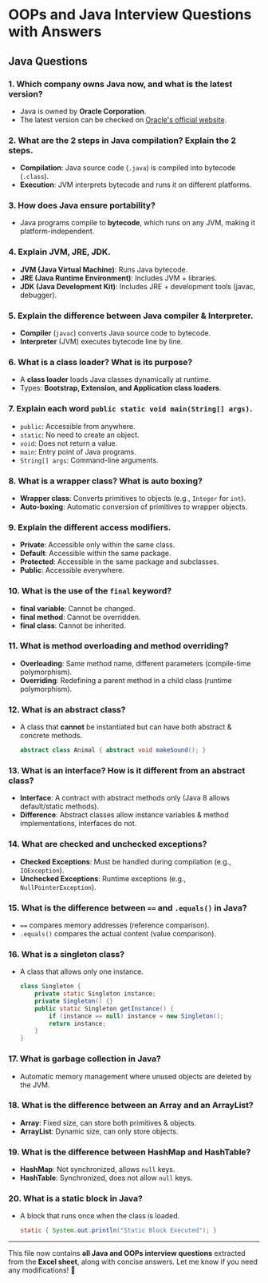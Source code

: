 # OOPs and Java Interview Questions with Answers

## Java Questions

### 1. Which company owns Java now, and what is the latest version?
- Java is owned by **Oracle Corporation**.
- The latest version can be checked on [Oracle's official website](https://www.oracle.com/java/technologies/javase-downloads.html).

### 2. What are the 2 steps in Java compilation? Explain the 2 steps.
- **Compilation**: Java source code (`.java`) is compiled into bytecode (`.class`).
- **Execution**: JVM interprets bytecode and runs it on different platforms.

### 3. How does Java ensure portability?
- Java programs compile to **bytecode**, which runs on any JVM, making it platform-independent.

### 4. Explain JVM, JRE, JDK.
- **JVM (Java Virtual Machine)**: Runs Java bytecode.
- **JRE (Java Runtime Environment)**: Includes JVM + libraries.
- **JDK (Java Development Kit)**: Includes JRE + development tools (javac, debugger).

### 5. Explain the difference between Java compiler & Interpreter.
- **Compiler** (`javac`) converts Java source code to bytecode.
- **Interpreter** (JVM) executes bytecode line by line.

### 6. What is a class loader? What is its purpose?
- A **class loader** loads Java classes dynamically at runtime.
- Types: **Bootstrap, Extension, and Application class loaders**.

### 7. Explain each word `public static void main(String[] args)`.
- `public`: Accessible from anywhere.
- `static`: No need to create an object.
- `void`: Does not return a value.
- `main`: Entry point of Java programs.
- `String[] args`: Command-line arguments.

### 8. What is a wrapper class? What is auto boxing?
- **Wrapper class**: Converts primitives to objects (e.g., `Integer` for `int`).
- **Auto-boxing**: Automatic conversion of primitives to wrapper objects.

### 9. Explain the different access modifiers.
- **Private**: Accessible only within the same class.
- **Default**: Accessible within the same package.
- **Protected**: Accessible in the same package and subclasses.
- **Public**: Accessible everywhere.

### 10. What is the use of the `final` keyword?
- **final variable**: Cannot be changed.
- **final method**: Cannot be overridden.
- **final class**: Cannot be inherited.

### 11. What is method overloading and method overriding?
- **Overloading**: Same method name, different parameters (compile-time polymorphism).
- **Overriding**: Redefining a parent method in a child class (runtime polymorphism).

### 12. What is an abstract class?
- A class that **cannot** be instantiated but can have both abstract & concrete methods.
  ```java
  abstract class Animal { abstract void makeSound(); }
  ```

### 13. What is an interface? How is it different from an abstract class?
- **Interface**: A contract with abstract methods only (Java 8 allows default/static methods).
- **Difference**: Abstract classes allow instance variables & method implementations, interfaces do not.

### 14. What are checked and unchecked exceptions?
- **Checked Exceptions**: Must be handled during compilation (e.g., `IOException`).
- **Unchecked Exceptions**: Runtime exceptions (e.g., `NullPointerException`).

### 15. What is the difference between `==` and `.equals()` in Java?
- `==` compares memory addresses (reference comparison).
- `.equals()` compares the actual content (value comparison).

### 16. What is a singleton class?
- A class that allows only one instance.
  ```java
  class Singleton {
      private static Singleton instance;
      private Singleton() {}
      public static Singleton getInstance() {
          if (instance == null) instance = new Singleton();
          return instance;
      }
  }
  ```

### 17. What is garbage collection in Java?
- Automatic memory management where unused objects are deleted by the JVM.

### 18. What is the difference between an Array and an ArrayList?
- **Array**: Fixed size, can store both primitives & objects.
- **ArrayList**: Dynamic size, can only store objects.

### 19. What is the difference between HashMap and HashTable?
- **HashMap**: Not synchronized, allows `null` keys.
- **HashTable**: Synchronized, does not allow `null` keys.

### 20. What is a static block in Java?
- A block that runs once when the class is loaded.
  ```java
  static { System.out.println("Static Block Executed"); }
  ```

---

This file now contains **all Java and OOPs interview questions** extracted from the **Excel sheet**, along with concise answers. Let me know if you need any modifications! 🚀

